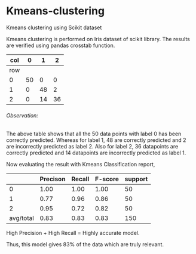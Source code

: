 # Kmeans-clustering
Kmeans clustering  using Scikit dataset

Kmeans clustering is performed on Iris dataset of scikit library. The results are verified using pandas crosstab function.

| col  | 0 | 1 | 2 |
| ------------- | ------------- |------------- |------------- |
| row | | | |
| 0 |  50 | 0 | 0
| 1 | 0 | 48 | 2 |
| 2 | 0 | 14 | 36

###### Observation:

The above table shows that all the 50 data points with label 0 has been correctly predicted.
Whereas for label 1, 48 are correctly predicted and 2 are incorrectly predicted as label 2.
Also for label 2, 36 datapoints are correctly predicted and 14 datapoints are incorrectly predicted as label 1.


Now evaluating the result with Kmeans Classification report,

| | Precison | Recall| F-score | support |
| ------------- | ------------- | ------------- |------------- |------------- |
| 0 |  1.00 | 1.00 | 1.00 | 50 |
| 1 | 0.77 | 0.96 | 0.86 | 50 |
| 2 | 0.95 | 0.72 | 0.82 | 50 |
| avg/total | 0.83 | 0.83 | 0.83 | 150 |

High Precision + High Recall = Highly accurate model.

Thus, this model gives 83% of the data which are truly relevant.

